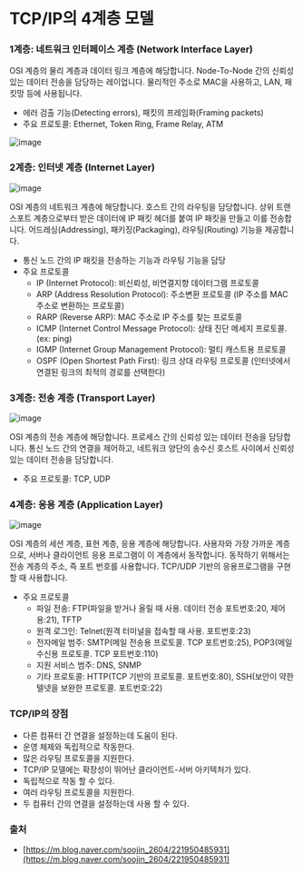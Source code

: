 # TCP/IP의 4계층 모델

### 1계층: 네트워크 인터페이스 계층 (Network Interface Layer)

OSI 계층의 물리 계층과 데이터 링크 계층에 해당합니다. Node-To-Node 간의 신뢰성 있는 데이터 전송을 담당하는 레이업니다. 물리적인 주소로 MAC을 사용하고, LAN, 패킷망 등에 사용됩니다. 

- 에러 검출 기능(Detecting errors), 패킷의 프레임화(Framing packets)
- 주요 프로토콜: Ethernet, Token Ring, Frame Relay, ATM

![image](https://user-images.githubusercontent.com/38041572/120208545-8d6c3b80-c268-11eb-9832-f0607d6bb82e.png)

### 2계층: 인터넷 계층 (Internet Layer)

![image](https://user-images.githubusercontent.com/38041572/120208586-9c52ee00-c268-11eb-8614-11a70e0ab012.png)

OSI 계층의 네트워크 계층에 해당합니다. 호스트 간의 라우팅을 담당합니다. 상위 트랜스포트 계층으로부터 받은 데이터에 IP 패킷 헤더를 붙여 IP 패킷을 만들고 이를 전송합니다. 어드레싱(Addressing), 패키징(Packaging), 라우팅(Routing) 기능을 제공합니다.

- 통신 노드 간의 IP 패킷을 전송하는 기능과 라우팅 기능을 담당
- 주요 프로토콜
    - IP (Internet Protocol): 비신뢰성, 비연결지향 데이터그램 프로토콜
    - ARP (Address Resolution Protocol): 주소변환 프로토콜 (IP 주소를 MAC 주소로 변환하는 프로토콜)
    - RARP (Reverse ARP): MAC 주소로 IP 주소를 찾는 프로토콜
    - ICMP (Internet Control Message Protocol): 상태 진단 메세지 프로토콜. (ex: ping)
    - IGMP (Internet Group Management Protocol): 멀티 캐스트용 프로토콜
    - OSPF (Open Shortest Path First): 링크 상대 라우팅 프로토콜 (인터넷에서 연결된 링크의 최적의 경로를 선택한다)

### 3계층: 전송 계층 (Transport Layer)

![image](https://user-images.githubusercontent.com/38041572/120208611-a2e16580-c268-11eb-800a-ea159db074af.png)

OSI 계층의 전송 계층에 해당합니다. 프로세스 간의 신뢰성 있는 데이터 전송을 담당합니다. 통신 노드 간의 연결을 제어하고, 네트워크 양단의 송수신 호스트 사이에서 신뢰성 있는 데이터 전송을 담당합니다.

- 주요 프로토콜: TCP, UDP

### 4계층: 응용 계층 (Application Layer)

![image](https://user-images.githubusercontent.com/38041572/120208627-aa087380-c268-11eb-9ec5-2ccdb91078ed.png)

OSI 계층의 세션 계층, 표현 계층, 응용 계층에 해당합니다. 사용자와 가장 가까운 계층으로, 서버나 클라이언트 응용 프로그램이 이 계층에서 동작합니다. 동작하기 위해서는 전송 계층의 주소, 즉 포트 번호를 사용합니다. TCP/UDP 기반의 응용프로그램을 구현할 때 사용합니다.

- 주요 프로토콜
    - 파일 전송: FTP(파일을 받거나 올릴 때 사용. 데이터 전송 포트번호:20, 제어용:21), TFTP
    - 원격 로그인: Telnet(원격 터미널을 접속할 때 사용. 포트번호:23)
    - 전자메일 범주: SMTP(메일 전송용 프로토콜. TCP 포트번호:25), POP3(메일 수신용 프로토콜. TCP 포트번호:110)
    - 지원 서비스 범주: DNS, SNMP
    - 기타 프로토콜: HTTP(TCP 기반의 프로토콜. 포트번호:80), SSH(보안이 약한 텔넷을 보완한 프로토콜. 포트번호:22)

### TCP/IP의 장점

- 다른 컴퓨터 간 연결을 설정하는데 도움이 된다.
- 운영 체제와 독립적으로 작동한다.
- 많은 라우팅 프로토콜을 지원한다.
- TCP/IP 모델에는 확장성이 뛰어난 클라이언트-서버 아키텍처가 있다.
- 독립적으로 작동 할 수 있다.
- 여러 라우팅 프로토콜을 지원한다.
- 두 컴퓨터 간의 연결을 설정하는데 사용 할 수 있다.

### 출처

- [https://m.blog.naver.com/soojin_2604/221950485931](https://m.blog.naver.com/soojin_2604/221950485931)
